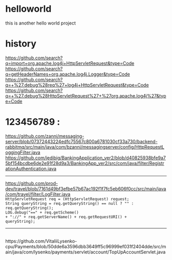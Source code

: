 # helloworld
this is another hello world project

# history
https://github.com/search?q=import+org.apache.log4j+HttpServletRequest&type=Code
<br/>
https://github.com/search?q=getHeaderNames+org.apache.log4j.Logger&type=Code
<br/>
https://github.com/search?q=+%27.debug%28req%27+log4j+HttpServletRequest&type=Code
<br/>
https://github.com/search?q=+%27.debug%28HttpServletRequest%27+%27org.apache.log4j%27&type=Code


# 123456789 :
https://github.com/zanni/messaging-server/blob/07372443224edfc75567c800a6781030cf33a730/backend-rabbitmq/src/main/java/com/bzanni/messagingserver/config/HttpRequestLoggingFilter.java
<br/>
https://github.com/jedibig/BankingApplication_ver2/blob/d40825938bfe9a75bf154bcdbe6de2e91f28d9a3/BankingApp_ver2/src/com/java/filter/RegistrationAuthentication.java
<br/>
<hr/>

https://github.com/prod-dev/travel/blob/7161d49bf3efbe57b67ac192f1f7fc5eb606f0cc/src/main/java/com/travel/filter/LogFilter.java<br/>
<code>HttpServletRequest req = (HttpServletRequest) request;</code><br>
<code>String queryString = req.getQueryString() == null ? "" : req.getQueryString();</code><br>
<code>LOG.debug("==" + req.getScheme() + "://" + req.getServerName() + req.getRequestURI() + queryString);</code><br>
<hr/>
<br/>
https://github.com/VitaliiLysenko-cpu/Payments/blob/50dde6a3596dbb3649ff5c96999ef031f2404dde/src/main/java/com/lysenko/payments/servlet/account/TopUpAccountServlet.java

